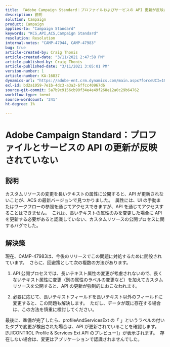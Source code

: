 ```yaml
---
title: 「Adobe Campaign Standard：プロファイルおよびサービスの API 更新が反映されていない」
description: 説明
solution: Campaign
product: Campaign
applies-to: "Campaign Standard"
keywords: "KCS,API,ACS,Campaign Standard"
resolution: Resolution
internal-notes: "CAMP-47944, CAMP-47983"
bug: true
article-created-by: Craig Thonis
article-created-date: "3/11/2021 2:47:58 PM"
article-published-by: Craig Thonis
article-published-date: "3/11/2021 3:05:01 PM"
version-number: 1
article-number: KA-16837
dynamics-url: "https://adobe-ent.crm.dynamics.com/main.aspx?forceUCI=1&pagetype=entityrecord&etn=knowledgearticle&id=9e584fc3-7882-eb11-a812-000d3a3b2c6b"
exl-id: bd2a1059-7e1b-4dc3-a3a3-6ffcc40967d6
source-git-commit: 5a7b9c9156cb90f34e4e49f268e12a0c29b64762
workflow-type: tm+mt
source-wordcount: '241'
ht-degree: 1%

---
```


# Adobe Campaign Standard：プロファイルとサービスの API の更新が反映されていない

## 説明


カスタムリソースの変更を長いテキストの属性に公開すると、API が更新されないことが、ACS の最新バージョンで見つかりました。  属性には、UI の手動またはワークフローの参照を通じてアクセスできますが、API を通じてアクセスすることはできません。  これは、長いテキストの属性のみを変更した場合に API を更新する必要があると認識していない、カスタムリソースの公開プロセスに関するバグでした。


## 解決策


現在、CAMP-47983は、今後のリリースでこの問題に対処するために開設されています。  さらに、回避策として次の複数の方法があります。

1) API 公開プロセスでは、長いテキスト属性の変更が考慮されないので、長くないテキスト属性に変更（別の属性のラベルの変更など）を加えてカスタムリソースを公開すると、API の更新が強制的におこなわれます。

2) 必要に応じて、長いテキストフィールドを長いテキスト以外のフィールドに変更すると、この問題も解決します。  ただし、データが既に存在する場合は、この方法を慎重に検討してください。



最後に、準備が完了したら、profileAndServicesExt の「 」というラベルの付いたタブで変更が検出された場合は、API が更新されていることを確認します。[!UICONTROL Profile &amp; Services Ext API のプレビュー]」が表示されます。  存在しない場合は、変更はアプリケーションで認識されませんでした。
